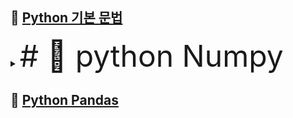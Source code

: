 

## 📌 [Python 기본 문법](https://github.com/lold2424/school_study/tree/main/Python/2-1/Basic_grammar)

<details>

  <summary> <font size="50" >
    # 📘 python Numpy </summary>
    </font>

### [Numpy_array](https://github.com/lold2424/school_study/blob/main/Python/2-1/Numpy/Numpy_array.ipynb)

### [Numpy_indexing](https://github.com/lold2424/school_study/blob/main/Python/2-1/Numpy/Numpy_indexing.ipynb)

</details>

## 📌 [Python Pandas](https://github.com/lold2424/school_study/tree/main/Python/2-1/Pandas)
